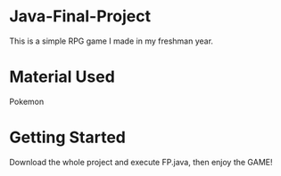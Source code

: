 # Java-Final-Project

This is a simple RPG game I made in my freshman year.

# Material Used

Pokemon

# Getting Started

Download the whole project and execute FP.java, then enjoy the GAME!
